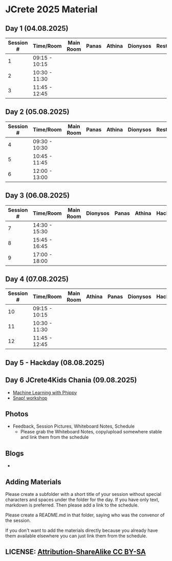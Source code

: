 # JCrete 2025 Material

## Day 1 (04.08.2025)

| Session # | Time/Room      | Main Room    | Panas    | Athina  | Dionysos | Restaurant | Sofa |   
|-----------|----------------|--------------|----------|--------|-----------|------------|------|
| 1         | 09:15 - 10:15  |              |          |        |           |            |      |
| 2         | 10:30 - 11:30  |              |          |        |           |            |      |
| 3         | 11:45 - 12:45  |              |          |        |           |            |      |
 
## Day 2 (05.08.2025)

| Session # | Time/Room      | Main Room    | Panas    | Athina  | Dionysos | Restaurant | Sofa |   
|-----------|----------------|--------------|----------|--------|-----------|------------|------|
| 4         | 09:30 - 10:30  |              |          |        |           |            |      |
| 5         | 10:45 - 11:45  |              |          |        |           |            |      |
| 6         | 12:00 - 13:00  |              |          |        |           |            |      |

## Day 3 (06.08.2025)

| Session # | Time/Room      | Main Room | Dionysos | Panas  | Athina  | Hacking | Sofa |   
|-----------|----------------|-----------|----------|--------|---------|---------|------|
| 7         | 14:30 - 15:30  |           |          |        |         |         |      |
| 8         | 15:45 - 16:45  |           |          |        |         |         |      |
| 9         | 17:00 - 18:00  |           |          |        |         |         |      |

## Day 4 (07.08.2025)
| Session # | Time/Room      | Main Room    | Athina   | Panas | Dionysos | Hacking | Sofa |   
|-----------|----------------|--------------|----------|-------|----------|---------|------|
| 10        | 09:15 - 10:15  |              |          |       |          |         |      |
| 11        | 10:30 - 11:30  |              |          |       |          |         |      |
| 12        | 11:45 - 12:45  |              |          |       |          |         |      |

## Day 5 - Hackday (08.08.2025)


## Day 6 JCrete4Kids Chania (09.08.2025)
* [Machine Learning with Phippy](https://www.phippyai.com/gr/)
* [Snap! workshop](https://snap.berkeley.edu/project?username=danyt&projectname=Ocean%20Clean%20Up%20-%20start%20template)

## Photos

* Feedback, Session Pictures, Whiteboard Notes, Schedule
    * Please grab the Whiteboard Notes, copy/upload somewhere stable and link them from the schedule

## Blogs

* 


## Adding Materials

Please create a subfolder with a short title of your session without special characters and spaces under the folder for the day. If you have only text, markdown is preferred. Then please add a link to the schedule.

Please create a README.md in that folder, saying who was the convenor of the session.

If you don't want to add the materials directly because you already have them available elsewhere you can just link them from the schedule.

## LICENSE:  [Attribution-ShareAlike CC BY-SA](https://creativecommons.org/licenses/)

